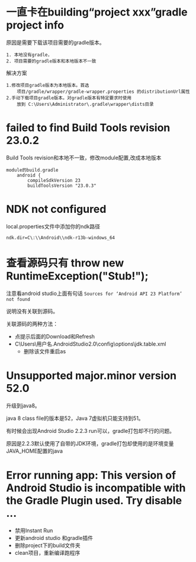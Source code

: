 # 一直卡在building“project xxx”gradle project info #

原因是需要下载该项目需要的gradle版本。

	1. 本地没有gradle，
	2. 项目需要的gradle版本和本地版本不一致

解决方案
	
	1.修改项目gradle版本为本地版本。首选
		项目/gradle/wrapper/gradle-wrapper.properties 的distributionUrl属性
	2.手动下载项目gradle版本。对gradle版本有特定要求时使用
		放到 C:\Users\Administrator\.gradle\wrapper\dists目录
# failed to find Build Tools revision 23.0.2 #

Build Tools revision和本地不一致，修改module配置,改成本地版本

	module的build.gradle
		android {
		    compileSdkVersion 23
		    buildToolsVersion "23.0.3" 

# NDK not configured #

local.properties文件中添加你的ndk路径

	ndk.dir=C\:\\Android\\ndk-r13b-windows_64


#  查看源码只有 throw new RuntimeException("Stub!"); #

注意看android studio上面有句话 `Sources for ‘Android API 23 Platform’ not found`

说明没有关联到源码。

关联源码的两种方法：

- 点提示后面的Download和Refresh
- C\Users\用户名\.AndroidStudio2.0\config\options\jdk.table.xml 
	- 删除该文件重启as

# Unsupported major.minor version 52.0 #

升级到java8。

java 8 class file的版本是52，Java 7虚拟机只能支持到51。

有时候会出现Android Studio 2.2.3 run可以，gradle打包却不行的问题。

原因是2.2.3默认使用了自带的JDK环境，gradle打包却使用的是环境变量JAVA_HOME配置的java

# Error running app: This version of Android Studio is incompatible with the Gradle Plugin used. Try disable ... #

- 禁用Instant Run
- 更新android studio 和gradle插件
- 删除project下的build文件夹
- clean项目，重新编译跑程序